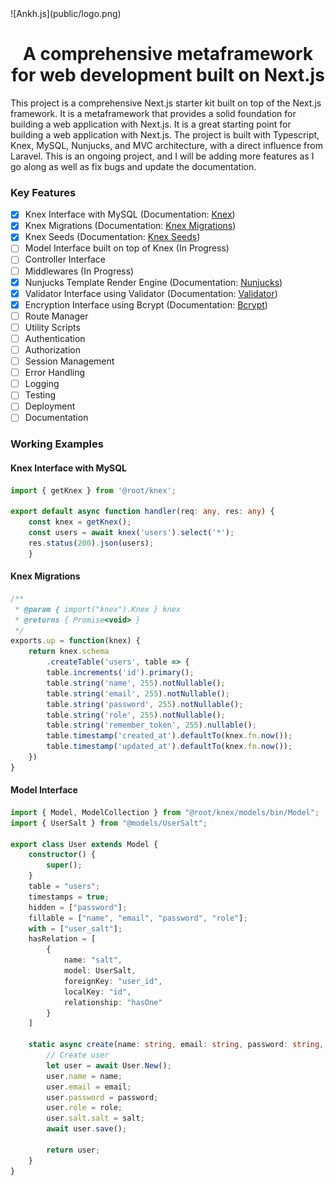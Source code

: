 <div width=400>
![Ankh.js](public/logo.png)
</div>
<h1 align="center">A comprehensive metaframework for web development built on Next.js</h1>

This project is a comprehensive Next.js starter kit built on top of the Next.js framework. It is a metaframework that provides a solid foundation for building a web application with Next.js. It is a great starting point for building a web application with Next.js. The project is built with Typescript, Knex, MySQL, Nunjucks, and MVC architecture, with a direct influence from Laravel. This is an ongoing project, and I will be adding more features as I go along as well as fix bugs and update the documentation.

### Key Features
- [x] Knex Interface with MySQL (Documentation: [Knex](http://knexjs.org/))
- [x] Knex Migrations (Documentation: [Knex Migrations](http://knexjs.org/#Migrations))
- [x] Knex Seeds (Documentation: [Knex Seeds](http://knexjs.org/#Seeds))
- [ ] Model Interface built on top of Knex (In Progress)
- [ ] Controller Interface
- [ ] Middlewares (In Progress)
- [x] Nunjucks Template Render Engine (Documentation: [Nunjucks](https://mozilla.github.io/nunjucks/))
- [x] Validator Interface using Validator (Documentation: [Validator](https://www.npmjs.com/package/validator))
- [x] Encryption Interface using Bcrypt (Documentation: [Bcrypt](https://www.npmjs.com/package/bcrypt))
- [ ] Route Manager
- [ ] Utility Scripts
- [ ] Authentication
- [ ] Authorization
- [ ] Session Management
- [ ] Error Handling
- [ ] Logging
- [ ] Testing
- [ ] Deployment
- [ ] Documentation

### Working Examples
#### Knex Interface with MySQL
```typescript
import { getKnex } from '@root/knex';

export default async function handler(req: any, res: any) {
    const knex = getKnex();
    const users = await knex('users').select('*');
    res.status(200).json(users);
    }
```

#### Knex Migrations
```javascript
/**
 * @param { import("knex").Knex } knex
 * @returns { Promise<void> }
 */
exports.up = function(knex) {
    return knex.schema
        .createTable('users', table => {
        table.increments('id').primary();
        table.string('name', 255).notNullable();
        table.string('email', 255).notNullable();
        table.string('password', 255).notNullable();
        table.string('role', 255).notNullable();
        table.string('remember_token', 255).nullable();
        table.timestamp('created_at').defaultTo(knex.fn.now());
        table.timestamp('updated_at').defaultTo(knex.fn.now());
    })
}
```

#### Model Interface
```typescript
import { Model, ModelCollection } from "@root/knex/models/bin/Model";
import { UserSalt } from "@models/UserSalt";

export class User extends Model {
    constructor() {
        super();
    }
    table = "users";
    timestamps = true;
    hidden = ["password"];
    fillable = ["name", "email", "password", "role"];
    with = ["user_salt"];
    hasRelation = [
        {
            name: "salt",
            model: UserSalt,
            foreignKey: "user_id",
            localKey: "id",
            relationship: "hasOne"
        }
    ]

    static async create(name: string, email: string, password: string, role: string) {
        // Create user
        let user = await User.New();
        user.name = name;
        user.email = email;
        user.password = password;
        user.role = role;
        user.salt.salt = salt;
        await user.save();

        return user;
    }
}
```